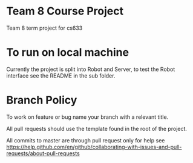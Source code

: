 # Team 8 Course Project
Team 8 term project for cs633

# To run on local machine
Currently the project is split into Robot and Server, to test the Robot interface see the README in the sub folder.

# Branch Policy
To work on feature or bug name your branch with a relevant title. 

All pull requests should use the template found in the root of the project.

All commits to master are through pull request only for help see https://help.github.com/en/github/collaborating-with-issues-and-pull-requests/about-pull-requests